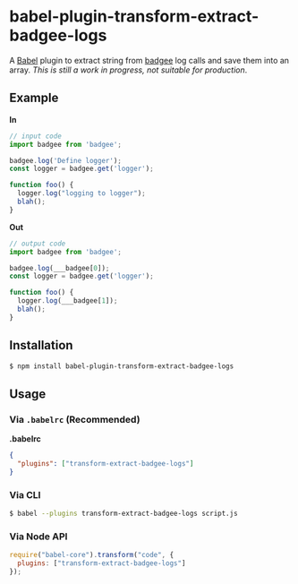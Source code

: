 # babel-plugin-transform-extract-badgee-logs

A [Babel](https://babeljs.io/) plugin to extract string from [badgee](https://github.com/dharFr/badgee) log calls and save them into an array.
_*This is still a work in progress, not suitable for production*_.

## Example

**In**

```js
// input code
import badgee from 'badgee';

badgee.log('Define logger');
const logger = badgee.get('logger');

function foo() {
  logger.log("logging to logger");
  blah();
}
```

**Out**

```js
// output code
import badgee from 'badgee';

badgee.log(___badgee[0]);
const logger = badgee.get('logger');

function foo() {
  logger.log(___badgee[1]);
  blah();
}
```

## Installation

```sh
$ npm install babel-plugin-transform-extract-badgee-logs
```

## Usage

### Via `.babelrc` (Recommended)

**.babelrc**

```json
{
  "plugins": ["transform-extract-badgee-logs"]
}
```

### Via CLI

```sh
$ babel --plugins transform-extract-badgee-logs script.js
```

### Via Node API

```javascript
require("babel-core").transform("code", {
  plugins: ["transform-extract-badgee-logs"]
});
```
